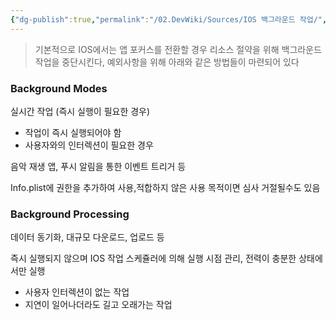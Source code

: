 ```yaml
---
{"dg-publish":true,"permalink":"/02.DevWiki/Sources/IOS 백그라운드 작업/","noteIcon":"","created":"2024-11-24T21:12:27.000+09:00","updated":"2025-07-19T22:58:36.000+09:00"}
---
```


> 기본적으로 IOS에서는 앱 포커스를 전환할 경우 리소스 절약을 위해 백그라운드 작업을 중단시킨다, 예외사항을 위해 아래와 같은 방법들이 마련되어 있다

### Background Modes

실시간 작업 (즉시 실행이 필요한 경우)

- 작업이 즉시 실행되어야 함
- 사용자와의 인터렉션이 필요한 경우

음악 재생 앱, 푸시 알림을 통한 이벤트 트리거 등

Info.plist에 권한을 추가하여 사용,적합하지 않은 사용 목적이면 심사 거절될수도 있음

### Background Processing

데이터 동기화, 대규모 다운로드, 업로드 등

즉시 실행되지 않으며 IOS 작업 스케쥴러에 의해 실행 시점 관리, 전력이 충분한 상태에서만 실행

- 사용자 인터렉션이 없는 작업
- 지연이 일어나더라도 길고 오래가는 작업
